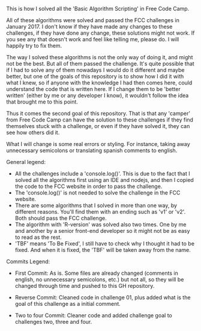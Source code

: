 This is how I solved all the 'Basic Algorithm Scripting' in Free Code Camp.

All of these algorithms were solved and passed the FCC challenges in January 2017. I don't know if they have made any changes to these challenges, if they have done any change, these solutions might not work. If you see any that doesn't work and feel like telling me, please do. I will happily try to fix them.

The way I solved these algorithms is not the only way of doing it, and might not be the best. But all of them passed the challenge. It's quite possible that if I had to solve any of them nowadays I would do it different and maybe better, but one of the goals of this repository is to show how I did it with what I knew, so if anyone with the knowledge I had then comes here, could understand the code that is written here. If I change them to be 'better written' (either by me or any developer I know), it wouldn't follow the idea that brought me to this point.

Thus it comes the second goal of this repository. That is that any 'camper' from Free Code Camp can have the solution to these challenges if they find themselves stuck with a challenge, or even if they have solved it, they can see how others did it.

What I will change is some real errors or styling. For instance, taking away unnecessary semicolons or translating spanish comments to english.

General legend:
  - All the challenges include a 'console.log()'. This is due to the fact that I solved all the algorithms first using an IDE and nodejs, and then I copied the code to the FCC website in order to pass the challenge.
  - The 'console.log()' is not needed to solve the challenge in the FCC website.
  - There are some algorithms that I solved in more than one way, by different reasons. You'll find them with an ending such as 'v1' or 'v2'. Both should pass the FCC challenge.
  - The algorithm with 'R-version' was solved also two times. One by me and another by a senior front-end developer so it might not be as easy to read as the rest.
  - 'TBF' means 'To Be Fixed', I still have to check why I thought it had to be fixed. And when it is fixed, the 'TBF' will be taken away from the name.

Commits Legend:

- First Commit: As is. Some files are already changed (comments in english, no unnecessary semicolons, etc.) but not all, so they will be changed through time and pushed to this GH repository.

- Reverse Commit: Cleaned code in challenge 01, plus added what is the goal of this challenge as a initial comment.

- Two to four Commit: Cleaner code and added challenge goal to challenges two, three and four.
